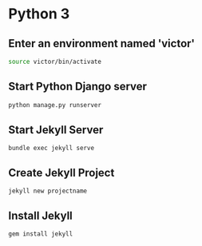 # Python 3
## Enter an environment named 'victor'
```bash
source victor/bin/activate
```

## Start Python Django server
```bash
python manage.py runserver
```

## Start Jekyll Server
```
bundle exec jekyll serve
```

## Create Jekyll Project
```
jekyll new projectname
```

## Install Jekyll
```
gem install jekyll
```
